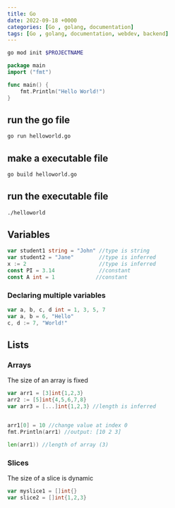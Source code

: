 ```yaml
---
title: Go
date: 2022-09-18 +0000
categories: [Go , golang, documentation]
tags: [Go , golang, documentation, webdev, backend]
---
```


```bash
go mod init $PROJECTNAME
```

```helloworld.go
package main
import ("fmt")

func main() {
    fmt.Println("Hello World!")
} 
```

## run the go file

```bash
go run helloworld.go
```

## make a executable file

```bash
go build helloworld.go
```

## run the executable file

```bash
./helloworld
```

## Variables

```go
var student1 string = "John" //type is string
var student2 = "Jane"        //type is inferred
x := 2                       //type is inferred
const PI = 3.14              //constant
const A int = 1             //constant
```

### Declaring multiple variables

```go
var a, b, c, d int = 1, 3, 5, 7
var a, b = 6, "Hello"
c, d := 7, "World!"
```

## Lists

### Arrays

The size of an array is fixed

```go
var arr1 = [3]int{1,2,3}
arr2 := [5]int{4,5,6,7,8}
var arr3 = [...]int{1,2,3} //length is inferred


arr1[0] = 10 //change value at index 0
fmt.Println(arr1) //output: [10 2 3]

len(arr1)) //length of array (3)
```

### Slices

The size of a slice is dynamic

```go
var myslice1 = []int{}
var slice2 = []int{1,2,3}
```
